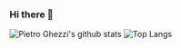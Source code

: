 ### Hi there 👋

![Pietro Ghezzi's github stats](https://github-readme-stats.vercel.app/api?username=gpietro&theme=nord&show_icons=true)
![Top Langs](https://github-readme-stats.vercel.app/api/top-langs/?username=gpietro&layout=compact&theme=nord&show_icons=true)
<!--
**gpietro/gpietro** is a ✨ _special_ ✨ repository because its `README.md` (this file) appears on your GitHub profile.

Here are some ideas to get you started:

- 🔭 I’m currently working on ...
- 🌱 I’m currently learning ...
- 👯 I’m looking to collaborate on ...
- 🤔 I’m looking for help with ...
- 💬 Ask me about ...
- 📫 How to reach me: ...
- 😄 Pronouns: ...
- ⚡ Fun fact: ...
-->
